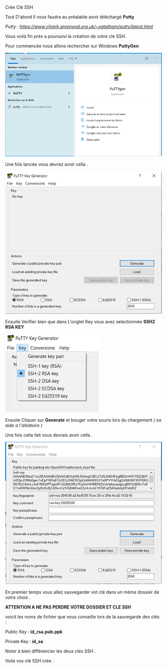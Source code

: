 Crée Clé SSH

Tout D'abord Il vous faudra au préalable avoir téléchargé **Putty**

*Putty : https://www.chiark.greenend.org.uk/~sgtatham/putty/latest.html*

Vous voilà fin prés a poursuivi la création de votre cle SSH.

Pour commencée nous allons rechercher sur Windows 
 **PuttyGen**

![01.PNG](_resources/740a6f9399d741e8a7492566a0e6cfac.PNG)

Une fois lancée vous devrez avoir cella .

![02.PNG](_resources/58874622c2e644089578b4554e511264.PNG)

Ensuite Verifier bien que dans L'onglet Key vous avez selectionnée **SSH2 RSA KEY**

![03.png](_resources/b23f825e4e564f46956c27b4c4e5a406.png)

Ensuite Cliquer sur **Generate** et bouger votre souris lors du chargement *( sa aide a l'aléatoire )*

Une fois cella fait vous devrais avoir cella . 

![04.PNG](_resources/14e3a7fb7ed043d29a94cc4ece1c968b.PNG)

En premier temps vous allez sauvegarder vot clé dans un méme dossier de votre choix . 

**ATTENTION A NE PAS PERDRE VOTRE DOSSIER ET CLE SSH** 

voicit les noms de fichier que vous conseille lors de la sauvegarde des clés :

Public Key : **id_rsa.pub.ppk**

Private Key : **id_sa**

Noter à bien différencier les deux clés SSH .

Voila vos clé SSH crée .




